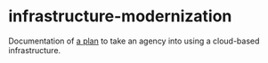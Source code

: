# infrastructure-modernization
Documentation of [a plan](https://github.com/18F/infrastructure-modernization) to take an agency into using a cloud-based infrastructure. 
